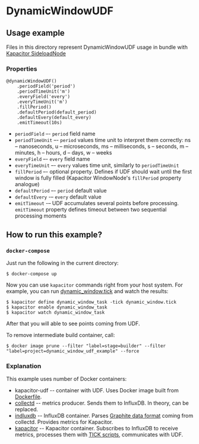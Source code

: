 # DynamicWindowUDF

## Usage example

Files in this directory represent DynamicWindowUDF usage in bundle with 
[Kapacitor SideloadNode](https://docs.influxdata.com/kapacitor/v1.5/nodes/sideload_node/)

### Properties

```tickscript
@dynamicWindowUDF()
    .periodField('period')
    .periodTimeUnit('m')
    .everyField('every')
    .everyTimeUnit('m')
    .fillPeriod()
    .defaultPeriod(default_period)
    .defaultEvery(default_every)
    .emitTimeout(10s)
```

* `periodField` –- `period` field name
* `periodTimeUnit` –- `period` values time unit to interpret them correctly: ns 
  – nanoseconds, u – microseconds, ms – milliseconds, s – seconds, m – 
  minutes, h – hours, d – days, w – weeks
* `everyField` –- `every` field name
* `everyTimeUnit` –- `every` values time unit, similarly to `periodTimeUnit`
* `fillPeriod` –- optional property. Defines if UDF should wait until the first 
  window is fully filled (Kapacitor WindowNode's `fillPeriod` property 
  analogue)
* `defaultPeriod` –- `period` default value
* `defaultEvery` -– `every` default value
* `emitTimeout` -–  UDF accumulates several points before processing. 
  `emitTimeout` property defines timeout between two sequential processing 
  moments

## How to run this example?

### `docker-compose`

Just run the following in the current directory:

```terminal
$ docker-compose up
```

Now you can use `kapacitor` commands right from your host system. For example,
you can run [dynamic_window.tick](dynamic_window.tick) and watch the results:

```terminal
$ kapacitor define dynamic_window_task -tick dynamic_window.tick
$ kapacitor enable dynamic_window_task
$ kapacitor watch dynamic_window_task
```

After that you will able to see points coming from UDF.

To remove intermediate build container, call:

```terminal
$ docker image prune --filter "label=stage=builder" --filter "label=project=dynamic_window_udf_example" --force
```

### Explanation

This example uses number of Docker containers:

* kapacitor-udf -- container with UDF. Uses Docker image built from
[Dockerfile](../../Dockerfile).
* [collectd](https://registry.hub.docker.com/r/fr3nd/collectd) -- metrics
producer. Sends them to InfluxDB. In theory, can be replaced.
* [indluxdb](https://registry.hub.docker.com/_/influxdb) -- InfluxDB container.
Parses [Graphite data format](https://docs.influxdata.com/influxdb/v1.7/supported_protocols/graphite/#)
coming from collectd. Provides metrics for Kapacitor.
* [kapacitor](https://registry.hub.docker.com/_/kapacitor) -- Kapacitor
container. Subscribes to InfluxDB to receive metrics, processes them with
[TICK scripts](https://docs.influxdata.com/kapacitor/v1.5/tick/syntax/#),
communicates with UDF.

